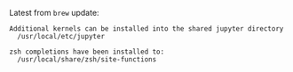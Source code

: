 
Latest from `brew` update:

	Additional kernels can be installed into the shared jupyter directory
	  /usr/local/etc/jupyter
	
	zsh completions have been installed to:
	  /usr/local/share/zsh/site-functions
